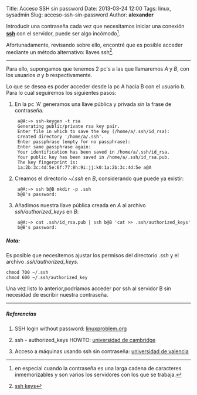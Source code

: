 Title: Acceso SSH sin password
Date: 2013-03-24 12:00
Tags: linux, sysadmin
Slug: acceso-ssh-sin-password
Author: __alexander__

Introducir una contraseña cada vez que necesitamos iniciar una conexión [**ssh**][ssh] con el servidor, puede ser algo incómodo[^1].

Afortunadamente, revisando sobre ello, encontré que es posible acceder mediante un método alternativo: llaves ssh[^2].

- - -

Para ello, supongamos que tenemos 2 pc's a las que llamaremos *A* y *B*, con los usuarios *a* y *b* respectivamente.

Lo que se desea es poder acceder desde la pc A hacia B con el usuario b. Para lo cual seguiremos los siguientes pasos:

1. En la pc 'A' generamos una llave pública y privada sin la frase de contraseña.

        a@A:~> ssh-keygen -t rsa
        Generating public/private rsa key pair.
        Enter file in which to save the key (/home/a/.ssh/id_rsa): 
        Created directory '/home/a/.ssh'.
        Enter passphrase (empty for no passphrase): 
        Enter same passphrase again: 
        Your identification has been saved in /home/a/.ssh/id_rsa.
        Your public key has been saved in /home/a/.ssh/id_rsa.pub.
        The key fingerprint is:
        1a:2b:3c:4d:5e:6f:77:8h:9i:jj:k0:1a:2b:3c:4d:5e a@A


2. Creamos el directorio *~/.ssh* en *B*, considerando que puede ya existir:

        a@A:~> ssh b@B mkdir -p .ssh
        b@B's password: 

3. Añadimos nuestra llave pública creada en *A* al archivo *ssh/authorized_keys* en *B*:

        a@A:~> cat .ssh/id_rsa.pub | ssh b@B 'cat >> .ssh/authorized_keys'
        b@B's password: 

##### Nota:

Es posible que necesitemos ajustar los permisos del directorio *.ssh* y el archivo *.ssh/authorized_keys*.
    
    chmod 700 ~/.ssh
    chmod 600 ~/.ssh/authorized_key


Una vez listo lo anterior,podríamos acceder por ssh al servidor B sin necesidad de escribir nuestra contraseña.

- - -

##### Referencias

1. SSH login without password: [linuxproblem.org][linuxproblem.org]

2. ssh - authorized_keys HOWTO: [universidad de cambridge][universidad-de-cambridge]

3. Acceso a máquinas usando ssh sin contraseña: [universidad de valencia][universidad-de-valencia]

[^1]: en especial cuando la contraseña es una larga cadena de caracteres inmemorizables y son varios los servidores con los que se trabaja.

[^2]: [ssh keys][ssh-keys]


[ssh]: http://es.wikipedia.org/wiki/Secure_Shell
[ssh-keys]: https://wiki.archlinux.org/index.php/SSH_Keys
[linuxproblem.org]: http://linuxproblem.org/art_9.html
[universidad-de-cambridge]: http://www.eng.cam.ac.uk/help/jpmg/ssh/authorized_keys_howto.html
[universidad-de-valencia]: http://www.uv.es/~sto/articulos/BEI-2003-01/ssh_np.html
